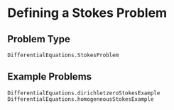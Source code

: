 # Defining a Stokes Problem

## Problem Type

```@docs
DifferentialEquations.StokesProblem
```

## Example Problems

```@docs
DifferentialEquations.dirichletzeroStokesExample
DifferentialEquations.homogeneousStokesExample
```
